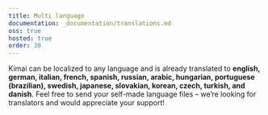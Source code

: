 ```yaml
---
title: Multi language
documentation: _documentation/translations.md
oss: true
hosted: true
order: 30
---
```


Kimai can be localized to any language and is already translated to **english, german, italian, french, spanish, russian, arabic, hungarian, portuguese (brazilian), swedish, japanese, slovakian, korean, czech, turkish, and danish**.
Feel free to send your self-made language files – we’re looking for translators and would appreciate your support!